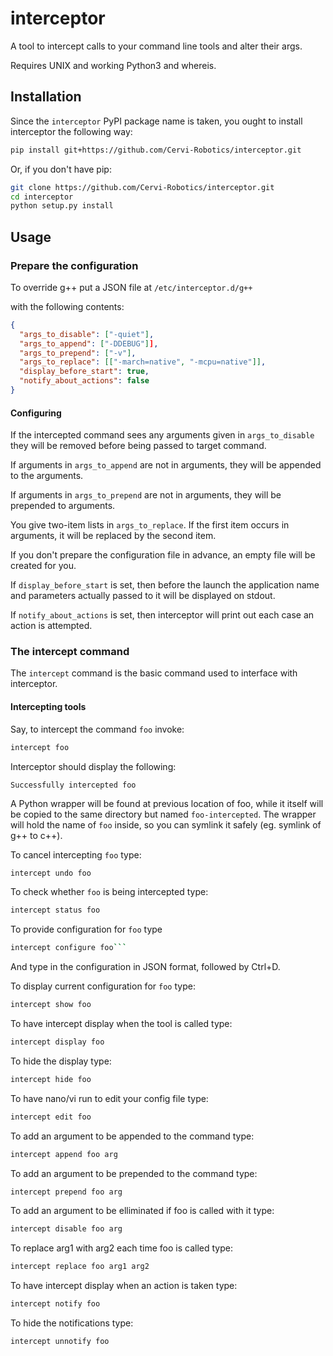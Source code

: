 # interceptor

A tool to intercept calls to your command line tools and alter their args.

Requires UNIX and working Python3 and whereis.

## Installation

Since the `interceptor` PyPI package name is taken, 
you ought to install interceptor the following way:

```bash
pip install git+https://github.com/Cervi-Robotics/interceptor.git
```

Or, if you don't have pip:

```bash
git clone https://github.com/Cervi-Robotics/interceptor.git
cd interceptor
python setup.py install
```

## Usage

### Prepare the configuration

To override g++ put a JSON file at `/etc/interceptor.d/g++`

with the following contents:

```json
{
  "args_to_disable": ["-quiet"],
  "args_to_append": ["-DDEBUG"]],
  "args_to_prepend": ["-v"],
  "args_to_replace": [["-march=native", "-mcpu=native"]],
  "display_before_start": true,
  "notify_about_actions": false
}
```

#### Configuring

If the intercepted command sees any arguments given in 
`args_to_disable` they will be removed before being passed to target command.

If arguments in `args_to_append` are not in arguments, 
they will be appended to the arguments.

If arguments in `args_to_prepend` are not in arguments,
they will be prepended to arguments.

You give two-item lists in `args_to_replace`. If
the first item occurs in arguments, it will be replaced by the second item. 

If you don't prepare the configuration file in advance, an empty file will be created for you.
     
If `display_before_start` is set, then before the launch
the application name and parameters actually passed to it will be displayed on stdout.
     
If `notify_about_actions` is set, then interceptor will print out
each case an action is attempted.     
     
### The intercept command

The `intercept` command is the basic command used to interface with interceptor.

#### Intercepting tools

Say, to intercept the command `foo` invoke:

```bash
intercept foo
```

Interceptor should display the following:

```
Successfully intercepted foo
```

A Python wrapper will be found at previous location of 
foo, while it itself will be copied to the same directory
but named `foo-intercepted`.
The wrapper will hold the name of `foo` inside, 
so you can symlink it safely (eg. symlink of g++ to c++).

To cancel intercepting `foo` type:

```bash
intercept undo foo
```

To check whether `foo` is being intercepted type:

```bash
intercept status foo
```

To provide configuration for `foo` type

```bash
intercept configure foo```
```
And type in the configuration in JSON format, followed by Ctrl+D.

To display current configuration for `foo` type:

```bash
intercept show foo
``` 

To have intercept display when the tool is called type:
```bash
intercept display foo
```

To hide the display type:
```bash
intercept hide foo
```

To have nano/vi run to edit your config file type:
```bash
intercept edit foo
```

To add an argument to be appended to the command type:

```bash
intercept append foo arg
```

To add an argument to be prepended to the command type:

```bash
intercept prepend foo arg
```

To add an argument to be elliminated if foo is called with it
type:

```bash
intercept disable foo arg
```

To replace arg1 with arg2 each time foo is called type:

```bash
intercept replace foo arg1 arg2
```

To have intercept display when an action is taken type:
```bash
intercept notify foo
```

To hide the notifications type:
```bash
intercept unnotify foo
```
